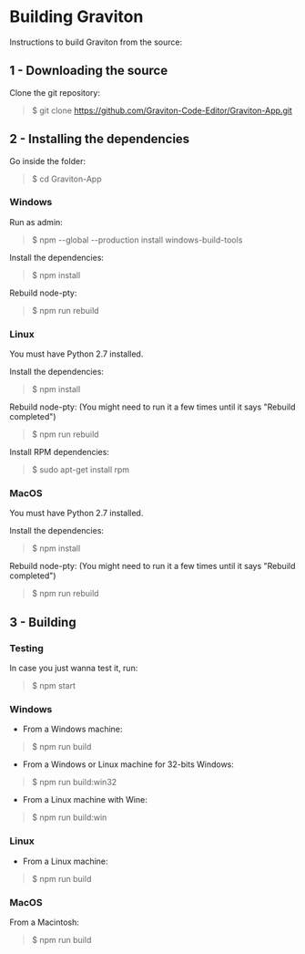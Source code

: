 # Building Graviton

Instructions to build Graviton from the source:

## 1 - Downloading the source

Clone the git repository:
> $ git clone https://github.com/Graviton-Code-Editor/Graviton-App.git

## 2 - Installing the dependencies

Go inside the folder:
> $ cd Graviton-App

### Windows

Run as admin:
> $ npm --global --production install windows-build-tools

Install the dependencies:
> $ npm install

Rebuild node-pty:
> $ npm run rebuild

### Linux

You must have Python 2.7 installed.

Install the dependencies:
> $ npm install

Rebuild node-pty:
(You might need to run it a few times until it says "Rebuild completed")
> $ npm run rebuild


Install RPM dependencies:
> $ sudo apt-get install rpm


### MacOS

You must have Python 2.7 installed.

Install the dependencies:
> $ npm install

Rebuild node-pty:
(You might need to run it a few times until it says "Rebuild completed")
> $ npm run rebuild

## 3 - Building 

### Testing

In case you just wanna test it, run:

> $ npm start

### Windows

- From a Windows machine:

> $ npm run build 

- From a Windows or Linux machine for 32-bits Windows:

> $ npm run build:win32

- From a Linux machine with Wine: 

>  $ npm run build:win 

### Linux

- From a Linux machine: 

>  $ npm run build 
   

### MacOS

From a Macintosh: 
>  $ npm run build 
